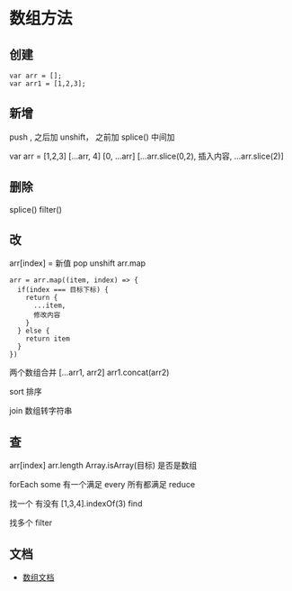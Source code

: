 # 数组方法
## 创建
```
var arr = [];
var arr1 = [1,2,3];
```

## 新增
push , 之后加
unshift， 之前加
splice() 中间加

var arr = [1,2,3]
[...arr, 4]
[0, ...arr]
[...arr.slice(0,2), 插入内容, ...arr.slice(2)]

## 删除
splice()
filter()

## 改
arr[index] = 新值 
pop
unshift
arr.map
```
arr = arr.map((item, index) => {
  if(index === 目标下标) {
    return {
      ...item,
      修改内容
    }
  } else {
    return item
  }
})
```

两个数组合并
[...arr1, arr2]
arr1.concat(arr2)

sort 排序

join 数组转字符串

## 查
arr[index]
arr.length
Array.isArray(目标) 是否是数组

forEach
some 有一个满足
every 所有都满足
reduce 

找一个
有没有 [1,3,4].indexOf(3)
find

找多个
filter

## 文档
* [数组文档](https://developer.mozilla.org/zh-CN/docs/Web/JavaScript/Reference/Global_Objects/Array)



